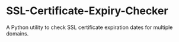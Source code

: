 # SSL-Certificate-Expiry-Checker
A Python utility to check SSL certificate expiration dates for multiple domains.
